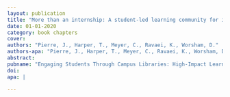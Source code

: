 ```yaml
---
layout: publication
title: "More than an internship: A student-led learning community for instructional design. In Engaging Students Through Campus Libraries: High-Impact Learning Models."
date: 01-01-2020
category: book chapters
cover: 
authors: "Pierre, J., Harper, T., Meyer, C., Ravaei, K., Worsham, D."
authors-apa: "Pierre, J., Harper, T., Meyer, C., Ravaei, K., Worsham, D."
abstract:    
pubname: "Engaging Students Through Campus Libraries: High-Impact Learning Models"
doi: 
apa: |
    
---
```


